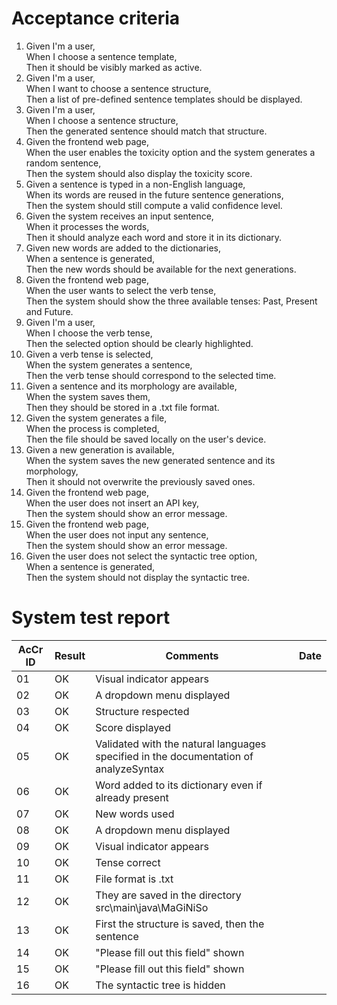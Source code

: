 # Acceptance criteria
1. Given I'm a user,  
   When I choose a sentence template,  
   Then it should be visibly marked as active.
2. Given I'm a user,  
   When I want to choose a sentence structure,  
   Then a list of pre-defined sentence templates should be displayed.
3. Given I'm a user,  
   When I choose a sentence structure,  
   Then the generated sentence should match that structure.
4. Given the frontend web page,  
   When the user enables the toxicity option and the system generates a random sentence,  
   Then the system should also display the toxicity score.
5. Given a sentence is typed in a non-English language,    
   When its words are reused in the future sentence generations,  
   Then the system should still compute a valid confidence level.
6. Given the system receives an input sentence,  
   When it processes the words,  
   Then it should analyze each word and store it in its dictionary.
7. Given new words are added to the dictionaries,   
   When a sentence is generated,   
   Then the new words should be available for the next generations.
8. Given the frontend web page,  
   When the user wants to select the verb tense,  
   Then the system should show the three available tenses: Past, Present and Future.
9. Given I'm a user,  
   When I choose the verb tense,  
   Then the selected option should be clearly highlighted.
10. Given a verb tense is selected,  
    When the system generates a sentence,  
    Then the verb tense should correspond to the selected time.
11. Given a sentence and its morphology are available,  
    When the system saves them,   
    Then they should be stored in a .txt file format.
12. Given the system generates a file,   
    When the process is completed,  
    Then the file should be saved locally on the user's device.
13. Given a new generation is available,  
    When the system saves the new generated sentence and its morphology,  
    Then it should not overwrite the previously saved ones.
14. Given the frontend web page,  
    When the user does not insert an API key,  
    Then the system should show an error message.
15. Given the frontend web page,  
    When the user does not input any sentence,  
    Then the system should show an error message.
16. Given the user does not select the syntactic tree option,  
    When a sentence is generated,   
    Then the system should not display the syntactic tree.
# System test report 
| AcCr ID |  Result | Comments | Date |
|-------|---------|------------|-------|
|   01  |   OK    | Visual indicator appears |
|   02  |   OK    | A dropdown menu displayed |
|   03  |   OK    | Structure respected |
|   04  |   OK    | Score displayed |
|   05  |   OK    | Validated with the natural languages specified in the documentation of analyzeSyntax |
|   06  |   OK    | Word added to its dictionary even if already present |
|   07  |   OK    | New words used |
|   08  |   OK    | A dropdown menu displayed |
|   09  |   OK    | Visual indicator appears |
|   10  |   OK    | Tense correct |
|   11  |   OK    | File format is .txt |
|   12  |   OK    | They are saved in the directory src\main\java\MaGiNiSo |
|   13  |   OK    | First the structure is saved, then the sentence |
|   14  |   OK    | "Please fill out this field" shown |
|   15  |   OK    | "Please fill out this field" shown |
|   16  |   OK    | The syntactic tree is hidden |
